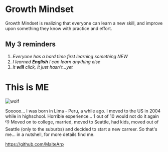 # Growth Mindset #
Growth Mindset is realizing that everyone can learn a new skill, and improve upon something they know with practice and effort.

## **My 3 reminders** ##
1. *Everyone has a hard time first learning something NEW*
2. *I learned __English__ I can learn anything else*
3. *It __will__ click, it just hasn't...yet*

# This is ME #

![wolf](/images/wolf.jpg)

Sooooo... I was born in Lima - Peru, a while ago. I moved to the US in 2004 while in highschool. Horrible experience... 1 out of 10 would not 
do it again :-1: Moved on to college, married, moved to Seattle, had kids, moved out of Seattle (only to the suburbs) and decided to start a new 
carreer. So that's me... in a nutshell, for more details find me. 

https://github.com/MaiteArp 
